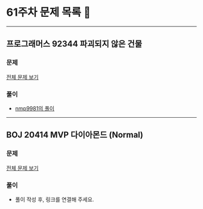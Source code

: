 # 61주차 문제 목록 📝
___
## 프로그래머스 92344 파괴되지 않은 건물    
### 문제
[전체 문제 보기](https://school.programmers.co.kr/learn/courses/30/lessons/92344)

### 풀이
- [nmp9981의 풀이](https://blog.naver.com/tybnasgo/222788298138)

___
## BOJ 20414 MVP 다이아몬드 (Normal)  
### 문제
[전체 문제 보기](https://www.acmicpc.net/problem/20414)

### 풀이
- 풀이 작성 후, 링크를 연결해 주세요.
